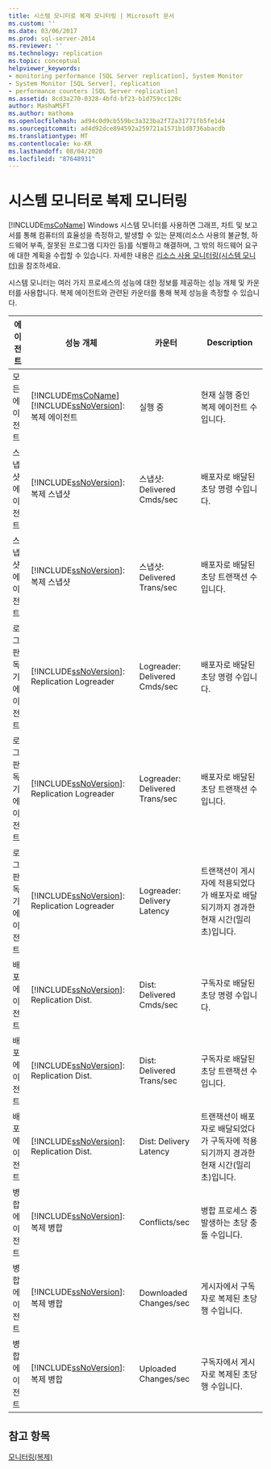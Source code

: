 ```yaml
---
title: 시스템 모니터로 복제 모니터링 | Microsoft 문서
ms.custom: ''
ms.date: 03/06/2017
ms.prod: sql-server-2014
ms.reviewer: ''
ms.technology: replication
ms.topic: conceptual
helpviewer_keywords:
- monitoring performance [SQL Server replication], System Monitor
- System Monitor [SQL Server], replication
- performance counters [SQL Server replication]
ms.assetid: 8cd3a270-0328-4bfd-bf23-b1d759cc120c
author: MashaMSFT
ms.author: mathoma
ms.openlocfilehash: ad94c0d9cb559bc3a323ba2f72a31771fb5fe1d4
ms.sourcegitcommit: ad4d92dce894592a259721a1571b1d8736abacdb
ms.translationtype: MT
ms.contentlocale: ko-KR
ms.lasthandoff: 08/04/2020
ms.locfileid: "87648931"
---
```

# <a name="monitoring-replication-with-system-monitor"></a>시스템 모니터로 복제 모니터링
  [!INCLUDE[msCoName](../../../includes/msconame-md.md)] Windows 시스템 모니터를 사용하면 그래프, 차트 및 보고서를 통해 컴퓨터의 효율성을 측정하고, 발생할 수 있는 문제(리소스 사용의 불균형, 하드웨어 부족, 잘못된 프로그램 디자인 등)를 식별하고 해결하며, 그 밖의 하드웨어 요구에 대한 계획을 수립할 수 있습니다. 자세한 내용은 [리소스 사용 모니터링&#40;시스템 모니터&#41;](../../performance-monitor/monitor-resource-usage-system-monitor.md)을 참조하세요.  
  
 시스템 모니터는 여러 가지 프로세스의 성능에 대한 정보를 제공하는 성능 개체 및 카운터를 사용합니다. 복제 에이전트와 관련된 카운터를 통해 복제 성능을 측정할 수 있습니다.  
  
|에이전트|성능 개체|카운터|Description|  
|-----------|------------------------|-------------|-----------------|  
|모든 에이전트|[!INCLUDE[msCoName](../../../includes/msconame-md.md)] [!INCLUDE[ssNoVersion](../../../includes/ssnoversion-md.md)]: 복제 에이전트|실행 중|현재 실행 중인 복제 에이전트 수입니다.|  
|스냅샷 에이전트|[!INCLUDE[ssNoVersion](../../../includes/ssnoversion-md.md)]: 복제 스냅샷|스냅샷: Delivered Cmds/sec|배포자로 배달된 초당 명령 수입니다.|  
|스냅샷 에이전트|[!INCLUDE[ssNoVersion](../../../includes/ssnoversion-md.md)]: 복제 스냅샷|스냅샷: Delivered Trans/sec|배포자로 배달된 초당 트랜잭션 수입니다.|  
|로그 판독기 에이전트|[!INCLUDE[ssNoVersion](../../../includes/ssnoversion-md.md)]: Replication Logreader|Logreader: Delivered Cmds/sec|배포자로 배달된 초당 명령 수입니다.|  
|로그 판독기 에이전트|[!INCLUDE[ssNoVersion](../../../includes/ssnoversion-md.md)]: Replication Logreader|Logreader: Delivered Trans/sec|배포자로 배달된 초당 트랜잭션 수입니다.|  
|로그 판독기 에이전트|[!INCLUDE[ssNoVersion](../../../includes/ssnoversion-md.md)]: Replication Logreader|Logreader: Delivery Latency|트랜잭션이 게시자에 적용되었다가 배포자로 배달되기까지 경과한 현재 시간(밀리초)입니다.|  
|배포 에이전트|[!INCLUDE[ssNoVersion](../../../includes/ssnoversion-md.md)]: Replication Dist.|Dist: Delivered Cmds/sec|구독자로 배달된 초당 명령 수입니다.|  
|배포 에이전트|[!INCLUDE[ssNoVersion](../../../includes/ssnoversion-md.md)]: Replication Dist.|Dist: Delivered Trans/sec|구독자로 배달된 초당 트랜잭션 수입니다.|  
|배포 에이전트|[!INCLUDE[ssNoVersion](../../../includes/ssnoversion-md.md)]: Replication Dist.|Dist: Delivery Latency|트랜잭션이 배포자로 배달되었다가 구독자에 적용되기까지 경과한 현재 시간(밀리초)입니다.|  
|병합 에이전트|[!INCLUDE[ssNoVersion](../../../includes/ssnoversion-md.md)]: 복제 병합|Conflicts/sec|병합 프로세스 중 발생하는 초당 충돌 수입니다.|  
|병합 에이전트|[!INCLUDE[ssNoVersion](../../../includes/ssnoversion-md.md)]: 복제 병합|Downloaded Changes/sec|게시자에서 구독자로 복제된 초당 행 수입니다.|  
|병합 에이전트|[!INCLUDE[ssNoVersion](../../../includes/ssnoversion-md.md)]: 복제 병합|Uploaded Changes/sec|구독자에서 게시자로 복제된 초당 행 수입니다.|  
  
## <a name="see-also"></a>참고 항목  
 [모니터링&#40;복제&#41;](../monitoring-replication.md)  
  
  
